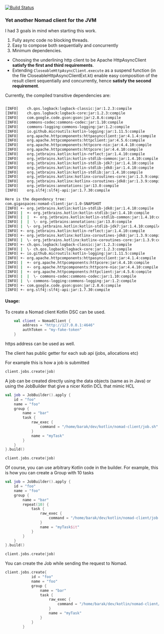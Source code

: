 [![Build Status](https://travis-ci.org/barakb/nomad-client.svg?branch=master)](https://travis-ci.org/barakb/nomad-client)
### Yet another Nomad client for the JVM
I had 3 goals in mind when starting this work.

1. Fully async code no blocking threads.
2. Easy to compose both sequentially and concurrently
3. Minimum dependencies.

- Choosing the underlining http client to be Apache HttpAsyncClient **satisfy the first and third requirements**.
- Extending `CloseableHttpAsyncClient.execute` as a suspend function (in the file CloseableHttpAsyncClientExt.kt)
  enable easy composition of the result client sequentially and concurrently, hence **satisfy the second requirement**. 
     
Currently, the compiled transitive dependencies are:

````bash

[INFO]    ch.qos.logback:logback-classic:jar:1.2.3:compile
[INFO]    ch.qos.logback:logback-core:jar:1.2.3:compile
[INFO]    com.google.code.gson:gson:jar:2.8.6:compile
[INFO]    commons-codec:commons-codec:jar:1.10:compile
[INFO]    commons-logging:commons-logging:jar:1.2:compile
[INFO]    io.github.microutils:kotlin-logging:jar:1.11.5:compile
[INFO]    org.apache.httpcomponents:httpasyncclient:jar:4.1.4:compile
[INFO]    org.apache.httpcomponents:httpclient:jar:4.5.6:compile
[INFO]    org.apache.httpcomponents:httpcore-nio:jar:4.4.10:compile
[INFO]    org.apache.httpcomponents:httpcore:jar:4.4.10:compile
[INFO]    org.jetbrains.kotlin:kotlin-reflect:jar:1.4.10:compile
[INFO]    org.jetbrains.kotlin:kotlin-stdlib-common:jar:1.4.10:compile
[INFO]    org.jetbrains.kotlin:kotlin-stdlib-jdk7:jar:1.4.10:compile
[INFO]    org.jetbrains.kotlin:kotlin-stdlib-jdk8:jar:1.4.10:compile
[INFO]    org.jetbrains.kotlin:kotlin-stdlib:jar:1.4.10:compile
[INFO]    org.jetbrains.kotlinx:kotlinx-coroutines-core:jar:1.3.9:compile
[INFO]    org.jetbrains.kotlinx:kotlinx-coroutines-jdk8:jar:1.3.9:compile
[INFO]    org.jetbrains:annotations:jar:13.0:compile
[INFO]    org.slf4j:slf4j-api:jar:1.7.30:compile

Here is the dependency tree:
com.gigaspaces:nomad-client:jar:1.0-SNAPSHOT
[INFO] +- org.jetbrains.kotlin:kotlin-stdlib-jdk8:jar:1.4.10:compile
[INFO] |  +- org.jetbrains.kotlin:kotlin-stdlib:jar:1.4.10:compile
[INFO] |  |  +- org.jetbrains.kotlin:kotlin-stdlib-common:jar:1.4.10:compile
[INFO] |  |  \- org.jetbrains:annotations:jar:13.0:compile
[INFO] |  \- org.jetbrains.kotlin:kotlin-stdlib-jdk7:jar:1.4.10:compile
[INFO] +- org.jetbrains.kotlin:kotlin-reflect:jar:1.4.10:compile
[INFO] +- org.jetbrains.kotlinx:kotlinx-coroutines-jdk8:jar:1.3.9:compile
[INFO] |  \- org.jetbrains.kotlinx:kotlinx-coroutines-core:jar:1.3.9:compile
[INFO] +- ch.qos.logback:logback-classic:jar:1.2.3:compile
[INFO] |  \- ch.qos.logback:logback-core:jar:1.2.3:compile
[INFO] +- io.github.microutils:kotlin-logging:jar:1.11.5:compile
[INFO] +- org.apache.httpcomponents:httpasyncclient:jar:4.1.4:compile
[INFO] |  +- org.apache.httpcomponents:httpcore:jar:4.4.10:compile
[INFO] |  +- org.apache.httpcomponents:httpcore-nio:jar:4.4.10:compile
[INFO] |  +- org.apache.httpcomponents:httpclient:jar:4.5.6:compile
[INFO] |  |  \- commons-codec:commons-codec:jar:1.10:compile
[INFO] |  \- commons-logging:commons-logging:jar:1.2:compile
[INFO] +- com.google.code.gson:gson:jar:2.8.6:compile
[INFO] +- org.slf4j:slf4j-api:jar:1.7.30:compile


````
#### Usage:
To create a Nomad client Kotlin DSC can be used.
```Kotlin
    val client = NomadClient {
        address = "http://127.0.0.1:4646"
        authToken = "my-fake-token"
    }
```   
https address can be used as well.

The client has public getter for each sub api (jobs, allocations etc)

For example this is how a job is submitted

```Kotlin
client.jobs.create(job)
```   
 
A job can be created directly using the data objects (same as in Java) 
or using the JobBuilder that give a nicer Kotlin DCL that mimic HCL 

````Kotlin
val job = JobBuilder().apply {
    id = "foo"
    name = "foo"
    group {
        name = "bar"
        task {
            raw_exec {
                command = "/home/barak/dev/kotlin/nomad-client/job.sh"
            }
            name = "myTask"
        }
    }
}.build()

client.jobs.create(job)

````

Of course, you can use arbitrary Kotlin code in the builder. 
For example, this is how you can create a Group with 10 tasks

````Kotlin
val job = JobBuilder().apply {
    id = "foo"
    name = "foo"
    group {
        name = "bar"
        repeat(10) {
            task {
                raw_exec {
                    command = "/home/barak/dev/kotlin/nomad-client/job.sh"
                }
                name = "myTask$it"
            }
        }
    }
}.build()

client.jobs.create(job)

````

You can create the Job while sending the request to Nomad.
```Kotlin
client.jobs.create{
            id = "foo"
            name = "foo"
            group {
                name = "bar"
                task {
                    raw_exec {
                        command = "/home/barak/dev/kotlin/nomad-client/job.sh"
                    }
                    name = "myTask"
                }
            }
        }
```



